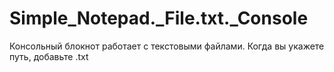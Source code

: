 # Simple_Notepad._File.txt._Console

Консольный блокнот работает с текстовыми файлами. Когда вы укажете путь, добавьте .txt
